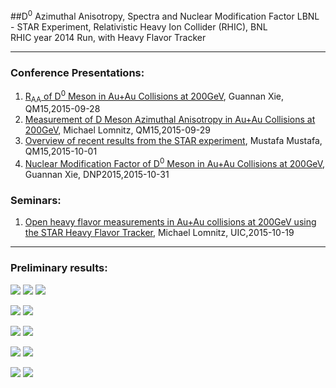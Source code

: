 ##D<sup>0</sup> Azimuthal Anisotropy, Spectra and Nuclear Modification Factor
LBNL - STAR Experiment, Relativistic Heavy Ion Collider (RHIC), BNL  
RHIC year 2014 Run, with Heavy Flavor Tracker
  
- - -
### Conference Presentations:  
1. [R<sub>AA</sub> of D<sup>0</sup> Meson in Au+Au Collisions at 200GeV](https://indico.cern.ch/event/355454/session/15/contribution/523/attachments/1160788/1671215/GuannanX_DMesonQM15_V0.11.pdf), Guannan Xie, QM15,2015-09-28  
2. [Measurement of D Meson Azimuthal Anisotropy in Au+Au Collisions at 200GeV](https://indico.cern.ch/event/355454/session/23/contribution/493/attachments/1161448/1672365/QM15DMesonv2.pdf), Michael Lomnitz, QM15,2015-09-29  
3. [Overview of recent results from the STAR experiment](https://indico.cern.ch/event/355454/session/45/contribution/60/attachments/1162854/1678473/2015-10-01-QM15-STAR-Overview-v5.pdf), Mustafa Mustafa, QM15,2015-10-01  
4. [Nuclear Modification Factor of D<sup>0</sup> Meson in Au+Au Collisions at 200GeV](https://drupal.star.bnl.gov/STAR/system/files/GuannanX_DMesonDNP_v2.pdf), Guannan Xie, DNP2015,2015-10-31  

### Seminars:
1. [Open heavy flavor measurements in Au+Au collisions at 200GeV using the STAR Heavy Flavor Tracker](https://drupal.star.bnl.gov/STAR/system/files/UICSeminar.pdf), Michael Lomnitz, UIC,2015-10-19  

- - -
### Preliminary results:
![](plots/R_AA/STAR_RAA.png)
![](plots/R_AA/run14_10_piRAA.png)
![](plots/R_AA/Raa_ALICE.png)

![](plots/v_2/D0_v2.png)
![](plots/v_2/D0_KS_v2.png)

![](plots/R_AA/D0_tamu.png)
![](plots/v_2/v2_TAMU_diff.png)

![](plots/R_AA/D0_tamu_suba.png)
![](plots/v_2/v2_TAMU_Suba_Duke.png)

![](plots/R_AA/D0_tamu_suba_duke.png)
![](plots/v_2/v2_TAMU_Sub.png)
